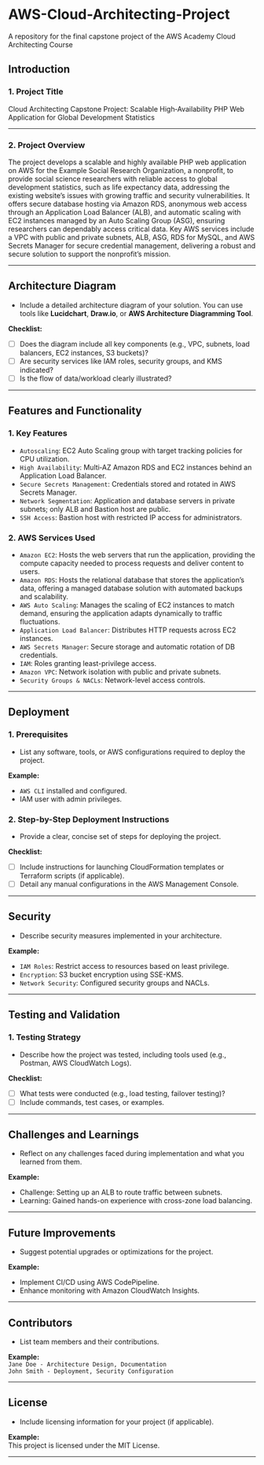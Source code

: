 # AWS-Cloud-Architecting-Project
A repository for the final capstone project of the AWS Academy Cloud Architecting Course


## Introduction  
### 1. Project Title  
Cloud Architecting Capstone Project: Scalable High‑Availability PHP Web Application for Global Development Statistics  


---

### 2. Project Overview  
The project develops a scalable and highly available PHP web application on AWS for the Example Social Research Organization, a nonprofit, to provide social science researchers with reliable access to global development statistics, such as life expectancy data, addressing the existing website’s issues with growing traffic and security vulnerabilities. It offers secure database hosting via Amazon RDS, anonymous web access through an Application Load Balancer (ALB), and automatic scaling with EC2 instances managed by an Auto Scaling Group (ASG), ensuring researchers can dependably access critical data. Key AWS services include a VPC with public and private subnets, ALB, ASG, RDS for MySQL, and AWS Secrets Manager for secure credential management, delivering a robust and secure solution to support the nonprofit’s mission.

---

## Architecture Diagram  
- Include a detailed architecture diagram of your solution. You can use tools like **Lucidchart**, **Draw.io**, or **AWS Architecture Diagramming Tool**.  

**Checklist:**  
- [ ] Does the diagram include all key components (e.g., VPC, subnets, load balancers, EC2 instances, S3 buckets)?  
- [ ] Are security services like IAM roles, security groups, and KMS indicated?  
- [ ] Is the flow of data/workload clearly illustrated?  

---

## Features and Functionality  
### 1. Key Features    
  
- `Autoscaling`: EC2 Auto Scaling group with target tracking policies for CPU utilization.  
- `High Availability`: Multi‑AZ Amazon RDS and EC2 instances behind an Application Load Balancer.
- `Secure Secrets Management`: Credentials stored and rotated in AWS Secrets Manager.
- `Network Segmentation`: Application and database servers in private subnets; only ALB and Bastion host are public.
- `SSH Access`: Bastion host with restricted IP access for administrators.
  

### 2. AWS Services Used    
  
- `Amazon EC2`: Hosts the web servers that run the application, providing the compute capacity needed to process requests and deliver content to users.  
- `Amazon RDS`: Hosts the relational database that stores the application’s data, offering a managed database solution with automated backups and scalability.
- `AWS Auto Scaling`: Manages the scaling of EC2 instances to match demand, ensuring the application adapts dynamically to traffic fluctuations.
- `Application Load Balancer`: Distributes HTTP requests across EC2 instances.
- `AWS Secrets Manager`: Secure storage and automatic rotation of DB credentials.
- `IAM`: Roles granting least-privilege access.
- `Amazon VPC`: Network isolation with public and private subnets.
- `Security Groups & NACLs`: Network-level access controls.

---

## Deployment  
### 1. Prerequisites  
- List any software, tools, or AWS configurations required to deploy the project.  

**Example:**  
- `AWS CLI` installed and configured.  
- IAM user with admin privileges.  

### 2. Step-by-Step Deployment Instructions  
- Provide a clear, concise set of steps for deploying the project.  

**Checklist:**  
- [ ] Include instructions for launching CloudFormation templates or Terraform scripts (if applicable).  
- [ ] Detail any manual configurations in the AWS Management Console.  

---

## Security  
- Describe security measures implemented in your architecture.  

**Example:**  
- `IAM Roles`: Restrict access to resources based on least privilege.  
- `Encryption`: S3 bucket encryption using SSE-KMS.  
- `Network Security`: Configured security groups and NACLs.  

---

## Testing and Validation  
### 1. Testing Strategy  
- Describe how the project was tested, including tools used (e.g., Postman, AWS CloudWatch Logs).  

**Checklist:**  
- [ ] What tests were conducted (e.g., load testing, failover testing)?  
- [ ] Include commands, test cases, or examples.  

---

## Challenges and Learnings  
- Reflect on any challenges faced during implementation and what you learned from them.  

**Example:**  
- Challenge: Setting up an ALB to route traffic between subnets.  
- Learning: Gained hands-on experience with cross-zone load balancing.  

---

## Future Improvements  
- Suggest potential upgrades or optimizations for the project.  

**Example:**  
- Implement CI/CD using AWS CodePipeline.  
- Enhance monitoring with Amazon CloudWatch Insights.

---

## Contributors  
- List team members and their contributions.  

**Example:**  
`Jane Doe - Architecture Design, Documentation`  
`John Smith - Deployment, Security Configuration`

---

## License  
- Include licensing information for your project (if applicable).  

**Example:**  
This project is licensed under the MIT License.

---
